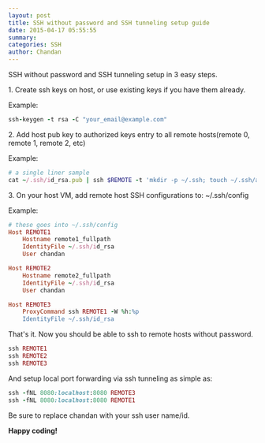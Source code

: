 ```yaml
---
layout: post
title: SSH without password and SSH tunneling setup guide
date: 2015-04-17 05:55:55
summary: 
categories: SSH
author: Chandan
---
```


SSH without password and SSH tunneling setup in 3 easy steps.

<p>1. Create ssh keys on host, or use existing keys if you have them already.</p>

Example: 

```ruby
ssh-keygen -t rsa -C "your_email@example.com"
```
<p>2. Add host pub key to authorized keys entry to all remote hosts(remote 0, remote 1, remote 2, etc)</p>
Example:

```ruby
# a single liner sample
cat ~/.ssh/id_rsa.pub | ssh $REMOTE -t 'mkdir -p ~/.ssh; touch ~/.ssh/authorized_keys; cat >> .ssh/authorized_keys’
```

<p>3. On your host VM, add remote host SSH configurations to: ~/.ssh/config </p>

Example:

```ruby
# these goes into ~/.ssh/config
Host REMOTE1
	Hostname remote1_fullpath
	IdentityFile ~/.ssh/id_rsa
	User chandan

Host REMOTE2
	Hostname remote2_fullpath
	IdentityFile ~/.ssh/id_rsa
	User chandan

Host REMOTE3
	ProxyCommand ssh REMOTE1 -W %h:%p 
	IdentityFile ~/.ssh/id_rsa
```

That's it. Now you should be able to ssh to remote hosts without password.

```ruby
ssh REMOTE1
ssh REMOTE2
ssh REMOTE3
```
 
And setup local port forwarding via ssh tunneling as simple as:

```ruby
ssh -fNL 8080:localhost:8080 REMOTE3
ssh -fNL 8080:localhost:8080 REMOTE1
```

Be sure to replace chandan with your ssh user name/id.
<p><b>Happy coding!</p></b>
